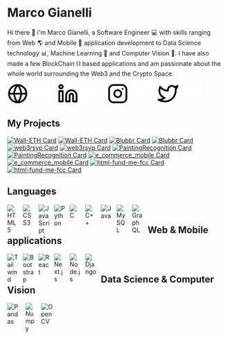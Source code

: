 # Marco Gianelli

Hi there 👋 i'm Marco Gianelli, a Software Engineer 💻 with skills ranging from Web 🌎 and Mobile 📱 application development to Data Science technology 📊, Machine Learning 🤖 and Computer Vision 👀. I have also made a few BlockChain ⛓️ based applications and am passionate about the whole world surrounding the Web3 and the Crypto Space.

[![website](./img/globe-light.svg)](https://github.com/giano95#gh-light-mode-only)
[![website](./img/globe-dark.svg)](https://github.com/giano95#gh-dark-mode-only)
&nbsp;&nbsp;
[![linkedin](./img/linkedin-light.svg)](https://www.linkedin.com/in/giano95/#gh-light-mode-only)
[![linkedin](./img/linkedin-dark.svg)](https://www.linkedin.com/in/giano95/#gh-dark-mode-only)
&nbsp;&nbsp;
[![instagram](./img/instagram-light.svg)](https://www.instagram.com/_giano95/#gh-light-mode-only)
[![instagram](./img/instagram-dark.svg)](https://www.instagram.com/_giano95/#gh-dark-mode-only)
&nbsp;&nbsp;
[![twitter](./img/twitter-light.svg)](https://twitter.com/_giano95#gh-light-mode-only)
[![twitter](./img/twitter-dark.svg)](https://twitter.com/_giano95#gh-dark-mode-only)

## My Projects

[![Wall-ETH Card](https://github-readme-stats.vercel.app/api/pin/?username=giano95&repo=wall-eth&show_owner=true&theme=swift)](https://github.com/giano95/wall-eth#gh-light-mode-only)
[![Wall-ETH Card](https://github-readme-stats.vercel.app/api/pin/?username=giano95&repo=wall-eth&show_owner=true&theme=one_dark_pro)](https://github.com/giano95/wall-eth#gh-dark-mode-only)
[![Blubbr Card](https://github-readme-stats.vercel.app/api/pin/?username=giano95&repo=blubbr&show_owner=true&theme=swift)](https://github.com/giano95/blubbr#gh-light-mode-only)
[![Blubbr Card](https://github-readme-stats.vercel.app/api/pin/?username=giano95&repo=blubbr&show_owner=true&theme=one_dark_pro)](https://github.com/giano95/blubbr#gh-dark-mode-only)
[![web3rsvp Card](https://github-readme-stats.vercel.app/api/pin/?username=giano95&repo=web3rsvp&show_owner=true&theme=swift)](https://github.com/giano95/web3rsvp#gh-light-mode-only)
[![web3rsvp Card](https://github-readme-stats.vercel.app/api/pin/?username=giano95&repo=web3rsvp&show_owner=true&theme=one_dark_pro)](https://github.com/giano95/web3rsvp#gh-dark-mode-only)
[![PaintingRecognition Card](https://github-readme-stats.vercel.app/api/pin/?username=giano95&repo=PaintingRecognition&show_owner=true&theme=swift)](https://github.com/giano95/PaintingRecognition#gh-light-mode-only)
[![PaintingRecognition Card](https://github-readme-stats.vercel.app/api/pin/?username=giano95&repo=PaintingRecognition&show_owner=true&theme=one_dark_pro)](https://github.com/giano95/PaintingRecognition#gh-dark-mode-only)
[![e_commerce_mobile Card](https://github-readme-stats.vercel.app/api/pin/?username=giano95&repo=e_commerce_mobile&show_owner=true&theme=swift)](https://github.com/giano95/e_commerce_mobile#gh-light-mode-only)
[![e_commerce_mobile Card](https://github-readme-stats.vercel.app/api/pin/?username=giano95&repo=e_commerce_mobile&show_owner=true&theme=one_dark_pro)](https://github.com/giano95/e_commerce_mobile#gh-dark-mode-only)
[![html-fund-me-fcc Card](https://github-readme-stats.vercel.app/api/pin/?username=giano95&repo=html-fund-me-fcc&show_owner=true&theme=swift)](https://github.com/giano95/html-fund-me-fcc#gh-light-mode-only)
[![html-fund-me-fcc Card](https://github-readme-stats.vercel.app/api/pin/?username=giano95&repo=html-fund-me-fcc&show_owner=true&theme=one_dark_pro)](https://github.com/giano95/html-fund-me-fcc#gh-dark-mode-only)

## Languages

<img align="left" alt="HTML5" width="26px" src="https://cdn.jsdelivr.net/gh/devicons/devicon/icons/html5/html5-original.svg" style="padding-right:10px;" />
<img align="left" alt="CSS3" width="26px" src="https://cdn.jsdelivr.net/gh/devicons/devicon/icons/css3/css3-original.svg" style="padding-right:10px;" />
<img align="left" alt="JavaScript" width="26px" src="https://cdn.jsdelivr.net/gh/devicons/devicon/icons/javascript/javascript-original.svg" style="padding-right:10px;" />
<img align="left" alt="Python" width="26px" src="https://cdn.jsdelivr.net/gh/devicons/devicon/icons/python/python-original.svg" style="padding-right:10px;" />
<img align="left" alt="C" width="26px" src="https://cdn.jsdelivr.net/gh/devicons/devicon/icons/c/c-original.svg" style="padding-right:10px;"/>
<img align="left" alt="C++" width="26px" src="https://cdn.jsdelivr.net/gh/devicons/devicon/icons/cplusplus/cplusplus-original.svg" style="padding-right:10px;" />
<img align="left" alt="Java" width="26px"src="https://cdn.jsdelivr.net/gh/devicons/devicon/icons/java/java-original.svg" style="padding-right:10px;"/>
<img align="left" alt="MySQL" width="26px" src="https://cdn.jsdelivr.net/gh/devicons/devicon/icons/mysql/mysql-original.svg" style="padding-right:10px;" />
<img align="left" alt="GraphQL" width="26px" src="https://cdn.jsdelivr.net/gh/devicons/devicon/icons/graphql/graphql-plain.svg" style="padding-right:10px;" />

<br />

## Web & Mobile applications

<img align="left" alt="Tailwind" width="26px" src="https://cdn.jsdelivr.net/gh/devicons/devicon/icons/tailwindcss/tailwindcss-plain.svg" style="padding-right:10px;" />
<img align="left" alt="Bootstrap" width="26px" src="https://cdn.jsdelivr.net/gh/devicons/devicon/icons/bootstrap/bootstrap-original.svg" style="padding-right:10px;"/>
<img align="left" alt="React" width="26px" src="https://cdn.jsdelivr.net/gh/devicons/devicon/icons/react/react-original.svg" style="padding-right:10px;" />
<img  align="left" alt="Next.js" width="26px" src="https://cdn.jsdelivr.net/gh/devicons/devicon/icons/nextjs/nextjs-original-wordmark.svg" style="padding-right:10px;"/>  
<img align="left" alt="Node.js" width="26px" src="https://cdn.jsdelivr.net/gh/devicons/devicon/icons/nodejs/nodejs-original.svg" style="padding-right:10px;" />
<img align="left" alt="Django" width="26px" src="https://cdn.jsdelivr.net/gh/devicons/devicon/icons/django/django-plain.svg" style="padding-right:10px;"/>

<br />

## Data Science & Computer Vision

<img align="left" alt="Pandas" width="32px" src="https://cdn.jsdelivr.net/gh/devicons/devicon/icons/pandas/pandas-original-wordmark.svg" style="padding-right:10px;" />
<img align="left" alt="Numpy" width="26px" src="https://cdn.jsdelivr.net/gh/devicons/devicon/icons/numpy/numpy-original.svg" style="padding-right:10px;"/>
<img align="left" alt="OpenCV" width="32px" src="https://cdn.jsdelivr.net/gh/devicons/devicon/icons/opencv/opencv-original-wordmark.svg" style="padding-right:10px;"/>

<br />
